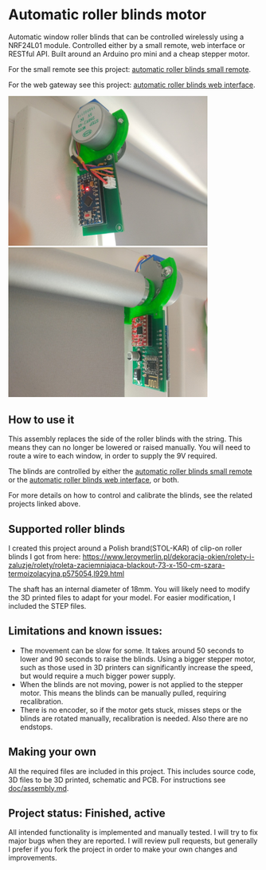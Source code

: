 # Automatic roller blinds motor
Automatic window roller blinds that can be controlled wirelessly using a NRF24L01 module. Controlled either by a small remote, web interface or RESTful API.
Built around an Arduino pro mini and a cheap stepper motor.

For the small remote see this project: [automatic roller blinds small remote](https://github.com/asafteirobert/automatic-roller-blinds-remote).

For the web gateway see this project: [automatic roller blinds web interface](https://github.com/asafteirobert/automatic-roller-blinds-web-ui).

<p><img src="doc/final.jpg" width="400"/><img src="doc/final2.jpg" width="400"/></p>

## How to use it

This assembly replaces the side of the roller blinds with the string. This means they can no longer be lowered or raised manually.
You will need to route a wire to each window, in order to supply the 9V required.

The blinds are controlled by either the [automatic roller blinds small remote](https://github.com/asafteirobert/automatic-roller-blinds-remote) or the [automatic roller blinds web interface](https://github.com/asafteirobert/automatic-roller-blinds-web-ui), or both.

For more details on how to control and calibrate the blinds, see the related projects linked above. 

## Supported roller blinds

I created this project around a Polish brand(STOL-KAR) of clip-on roller blinds I got from here: https://www.leroymerlin.pl/dekoracja-okien/rolety-i-zaluzje/rolety/roleta-zaciemniajaca-blackout-73-x-150-cm-szara-termoizolacyjna,p575054,l929.html

The shaft has an internal diameter of 18mm.
You will likely need to modify the 3D printed files to adapt for your model. For easier modification, I included the STEP files.

## Limitations and known issues:
- The movement can be slow for some. It takes around 50 seconds to lower and 90 seconds to raise the blinds. Using a bigger stepper motor, such as those used in 3D printers can significantly increase the speed, but would require a much bigger power supply.
- When the blinds are not moving, power is not applied to the stepper motor. This means the blinds can be manually pulled, requiring recalibration.
- There is no encoder, so if the motor gets stuck, misses steps or the blinds are rotated manually, recalibration is needed. Also there are no endstops.

## Making your own
All the required files are included in this project. This includes source code, 3D files to be 3D printed, schematic and PCB.
For instructions see [doc/assembly.md](doc/assembly.md).

## Project status: Finished, active
All intended functionality is implemented and manually tested. I will try to fix major bugs when they are reported. I will review pull requests, but generally I prefer if you fork the project in order to make your own changes and improvements.
